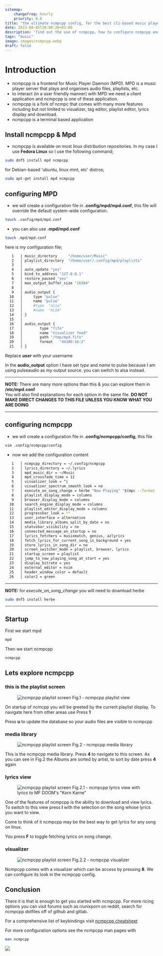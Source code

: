 ```yaml
---
sitemap:
    changefreq: hourly
    priority: 0.8
title: "the ultimate ncmpcpp config, for the best cli-based music player"
date: 2023-08-05T20:00:20+03:00
description: 'find out the use of ncmpcpp, how to configure ncmpcpp and wow your friends with this built in visualizer without cava'
tags: "music"
image: images/ncmpcpp.webp
draft: false
---
```


# Introduction
- ncmpcpp is a frontend for Music Player Daemon (MPD). MPD is a music player 
  server that plays and organises audio files, playlists, etc.
- to interact (in a user friendly manner) with MPD we need a client application
and ncmpcpp is one of these application.
- ncmpcpp is a fork of ncmpc that comes with many more features including but not
limited to visualizer, tag editor, playlist editor, lyrics display and download.
- ncmpcpp is a terminal based application

## Install ncmpcpp & Mpd
- ncmpcpp is available on most linux distribution repositories. In my case I use
**Fedora Linux** so I use the following command;
```bash
sudo dnf5 install mpd ncmpcpp
``` 
for Debian-based 'ubuntu, linux mint, etc' distros;
```bash
sudo apt-get install mpd ncmpcpp
```
## configuring MPD
- we will create a configuration file in **.config/mpd/mpd.conf**, this file 
will override the default system-wide configuration.
```bash
touch .config/mpd/mpd.conf
```
- you can also use **.mpd/mpd.conf** 
```bash
touch .mpd/mpd.conf
```

here is my configuration file;
```bash
   1   | music_directory     "/home/user/Music"
   2   │ playlist_directory  "/home/user/.config/mpd/playlists"
   3   │ 
   4   │ auto_update "yes"
   5   │ bind_to_address "127.0.0.1"
   6   │ restore_paused "yes"
   7   │ max_output_buffer_size "16384"
   8   │ 
   9   │ audio_output {
  10   │     type "pulse"
  11   │     name "pulse"
  12   │     #type  "alsa"
  13   │     #name  "ALSA"
  14   │ }
  15   │ 
  16   │ audio_output {
  17   │        type "fifo"
  18   │        name "Visualizer feed"
  19   │        path "/tmp/mpd.fifo"
  20   │        format   "44100:16:2"
  21   │ }
```
Replace ***user*** with your username

In the **audio_output** option I have set *type* and *name* to pulse because I am 
using pulseaudio as my output source. you can switch to alsa instead.

---
**NOTE:** There are many more options than this & you can explore them in **/etc/mpd.conf** \
You will also find explanations for each option in the same file. 
**DO NOT MAKE DIRECT CHANGES TO THIS FILE UNLESS YOU KNOW WHAT YOU ARE DOING**

---

## configuring ncmpcpp
- we will create a configuration file in **.config/ncmpcpp/config**, this file 

```bash
vim .config/ncmpcpp/config
```

- now we add the configuration content
```bash
   1   │ ncmpcpp_directory = ~/.config/ncmpcpp
   2   │ lyrics_directory = ~/.lyrics
   3   │ mpd_music_dir = ~/Music
   4   │ mpd_crossfade_time = 12
   5   │ visualizer_look = ^|
   6   │ visualizer_spectrum_smooth_look = no 
   7   │ execute_on_song_change = herbe "Now Playing" "$(mpc --format '%title% \n%artist% - %album%' current)" 
   8   │ playlist_display_mode = columns
   9   │ browser_display_mode = columns
  10   │ search_engine_display_mode = columns
  11   │ playlist_editor_display_mode = columns
  12   │ progressbar_look = **
  13   │ user_interface = alternative
  14   │ media_library_albums_split_by_date = no
  15   │ statusbar_visibility = no
  16   │ connected_message_on_startup = no
  17   │ lyrics_fetchers = musixmatch, genius, azlyrics
  18   │ fetch_lyrics_for_current_song_in_background = yes
  19   │ store_lyrics_in_song_dir = no 
  20   │ screen_switcher_mode = playlist, browser, lyrics
  21   │ startup_screen = playlist
  22   │ jump_to_now_playing_song_at_start = yes
  23   │ display_bitrate = yes
  24   │ external_editor = nvim
  25   │ header_window_color = default
  26   │ color2 = green
```

---
**NOTE:** for *execute_on_song_change* you will need to download herbe 
```bash
sudo dnf5 install herbe
```
---

## Startup 
First we start mpd
```bash
mpd
```
Then we start ncmpcpp
```bash
ncmpcpp
```

## Lets explore ncmpcpp
### this is the playlist screen
<figure>
<img src="/images/ncmpcpp_current_playlist.webp" width="cover" alt="ncmpcpp playlist screen">
<figcation>Fig.1 - ncmpcpp playlist view</figcation>
</figure>

On startup of ncmcpp you will be greeted by the current playlist display. To navigate 
here from other areas use Press **1**

Press **u** to update the database so your audio files are visible to ncmpcpp

### media library
<figure>
<img src="/images/ncmpcpp_media_lib.webp" width="cover" alt="ncmpcpp playlist screen">
<figcation>Fig.2 - ncmpcpp media library</figcation>
</figure>

This is the ncmpcpp media library. Press **4** to navigate to this screen.
As you can see in Fig.2 the Albums are sorted by artist, to sort by date press
**4** again

### lyrics view
<figure>
<img src="/images/ncmpcpp_lyrics.webp" width="cover" alt="ncmpcpp playlist screen">
<figcation>Fig.2.1 - ncmpcpp lyrics view with lyrics to MF DOOM's "Korn Karne"</figcation>
</figure>

One of the features of ncmpcpp is the ability to download and view lyrics. To switch
to this view press **l** with the selection on the song whose lyrics you want to 
view.

Come to think of it ncmpcpp may be the best way to get lyrics for any song on linux.

You press **F** to toggle fetching lyrics on song change.


### visualizer
<figure>
<img src="/images/ncmpcpp_visualizer.webp" width="cover" alt="ncmpcpp playlist screen">
<figcation>Fig.2.2 - ncmpcpp visualizer</figcation>
</figure>

Ncmpcpp comes with a visualizer which can be access by pressing **8**. We can configure
its look in the ncmpcpp config.



## Conclusion
There it is that is enough to get you started with ncmpcpp. For more ricing options
you can visit forums such as r/unixporn on reddit, search for ncmpcpp dotfiles
off of github and gitlab.

For a comprehensive list of keybindings visit [ncmpcpp cheatsheet]("https://pkgbuild.com/~jelle/ncmpcpp/")

For more configuration options see the ncmpcpp man pages with 
```bash
man ncmpcpp
```

<a href="https://www.buymeacoffee.com/lapjo"><img src="https://img.buymeacoffee.com/button-api/?text=Buy me a beer&emoji=🍺&slug=lapjo&button_colour=FFDD00&font_colour=000000&font_family=Cookie&outline_colour=000000&coffee_colour=ffffff" /> </a> <br>

<script defer src="https://cdn.commento.io/js/commento.js"></script>
<div id="commento"></div>

